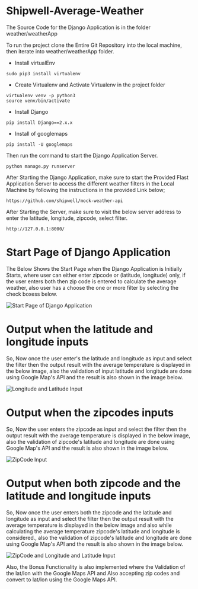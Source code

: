 # Shipwell-Average-Weather

The Source Code for the Django Application is in the folder weather/weatherApp

To run the project clone the Entire Git Repository into the local machine, then iterate into weather/weatherApp folder.

* Install virtualEnv

```
sudo pip3 install virtualenv

```

* Create Virtualenv and Activate Virtualenv in the project folder

```
virtualenv venv -p python3
source venv/bin/activate

```

* Install Django 

```
pip install Django==2.x.x

```

* Install of googlemaps

```
pip install -U googlemaps

```

Then run the command to start the Django Application Server.
```
python manage.py runserver

```

After Starting the Django Application, make sure to start the Provided Flast Application Server to access the different weather filters in the Local Machine by following the instructions in the provided Link below;

```
https://github.com/shipwell/mock-weather-api

```
After Starting the Server, make sure to visit the below server address to enter the latitude, longitude, zipcode, select filter.

```
http://127.0.0.1:8000/

```

# Start Page of Django Application
The Below Shows the Start Page when the Django Application is Initially Starts, where user can either enter zipcode or (latitude, longitude) only, if the user enters both then zip code is entered to calculate the average weather, also user has a choose the one or more filter by selecting the check boxess below.

![Start Page of Django Application](https://github.com/jsaikrishna/Shipwell-AverageWeather/blob/master/images/startPage.png)


# Output when the latitude and longitude inputs
So, Now once the user enter's the latitude and longitude as input and select the filter then the output result with the average temperature is displayed in the below image, also the validation of input latitude and longitude are done using Google Map's API and the result is also shown in the image below.

![Longitude and Latitude Input](https://github.com/jsaikrishna/Shipwell-AverageWeather/blob/master/images/coordinates.png)


# Output when the zipcodes inputs
So, Now the user enters the zipcode as input and select the filter then the output result with the average temperature is displayed in the below image, also the validation of zipcode's latitude and longitude are done using Google Map's API and the result is also shown in the image below.

![ZipCode Input](https://github.com/jsaikrishna/Shipwell-AverageWeather/blob/master/images/zipCode.png)


# Output when both zipcode and the latitude and longitude inputs
So, Now once the user enters both the zipcode and the latitude and longitude as input and select the filter then the output result with the average temperature is displayed in the below image and also while calculating the average temperature zipcode's latitude and longitude is considered., also the validation of zipcode's latitude and longitude are done using Google Map's API and the result is also shown in the image below.

![ZipCode and Longitude and Latitude Input](https://github.com/jsaikrishna/Shipwell-AverageWeather/blob/master/images/zipCode%20and%20Coordinates.png)


Also, the Bonus Functionality is also implemented where the Validation of the lat/lon with the Google Maps API and Also accepting zip codes and convert to lat/lon using the Google Maps API.


